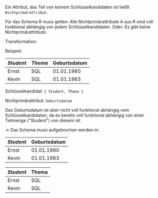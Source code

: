 Ein Attribut, das Teil von keinem Schlüsselkandidaten ist heißt `Nichtprimärattribut`.

Für das Schema R muss gelten: Alle Nichtprimärattribute A aus R sind voll funktional abhängig von jedem Schlüsselkandidaten.
Oder: Es gibt keine Nichtprimärattribute.

Transformation:

Beispiel:

_Student_ | _Thema_ | Geburtsdatum
--- | --- | --- |
Ernst | SQL | 01.01.1980
Kevin | SQL | 01.01.1983

Schlüsselkandidat: `{ Student, Thema }`

Nichtprimärattribut: `Geburtsdatum`

Das Geburtsdatum ist aber nicht voll funktional abhängig vom Schlüsselkandidaten, da es bereits voll funktional abhängig von einer Teilmenge ("Student") von diesem ist.

&rarr; Das Schema muss aufgebrochen werden in:

_Student_ | Geburtsdatum
--- | ---
Ernst | 01.01.1980
Kevin | 01.01.1983

_Student_ | Thema
--- | --- |
Ernst | SQL
Kevin | SQL